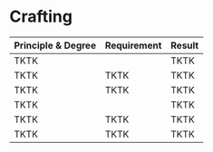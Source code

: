 # Crafting
| Principle & Degree | Requirement | Result |
|-|-|-|
| TKTK |  | TKTK |
| TKTK | TKTK | TKTK |
| TKTK | TKTK | TKTK |
| TKTK |  | TKTK |
| TKTK | TKTK | TKTK |
| TKTK | TKTK | TKTK |